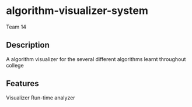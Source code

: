 # algorithm-visualizer-system
Team 14
## Description
A algorithm visualizer for the several different algorithms learnt throughout college
## Features
Visualizer 
Run-time analyzer 
